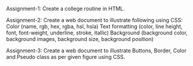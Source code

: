 Assignment-1: Create a college routine in HTML.

Assignment-2: Create a web document to illustrate following using CSS:
              Color (name, rgb, hex, rgba, hsl, hsla)
              Text formatting (color, line height, font, font-weight, underline, stroke, itallic)
              Background (background color, background images, background size, background position)
              
Assignment-3: Create a web document to illustrate Buttons, Border, Color and Pseudo class as per given figure using CSS.              
